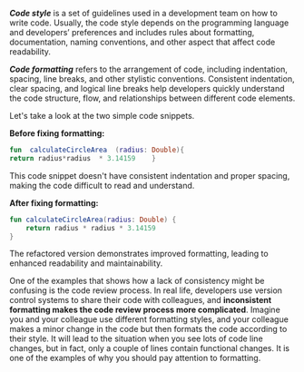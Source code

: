 **_Code style_** is a set of guidelines used in a development team on how to write code. 
Usually, the code style depends on the programming language and developers’ preferences and includes rules about formatting,
documentation, naming conventions, and other aspect that affect code readability.

**_Code formatting_** refers to the arrangement of code, including indentation, spacing, line breaks, and other stylistic conventions.
Consistent indentation, clear spacing, and logical line breaks help developers quickly understand the code structure,
flow, and relationships between different code elements.

Let's take a look at the two simple code snippets.

**Before fixing formatting:**
```kotlin
fun  calculateCircleArea  (radius: Double){
return radius*radius  * 3.14159    }
```
This code snippet doesn't have consistent indentation and proper spacing, making the code difficult to read and understand.

**After fixing formatting:**
```kotlin
fun calculateCircleArea(radius: Double) {
    return radius * radius * 3.14159
}
```
The refactored version demonstrates improved formatting, leading to enhanced readability and maintainability.

<div class="hint" title="Code Formatting's Role in Code Review">

One of the examples that shows how a lack of consistency might be confusing is the code review process.
In real life, developers use version control systems to share their code with colleagues, and **inconsistent formatting
makes the code review process more complicated**.
Imagine you and your colleague use different formatting styles, and your colleague makes a minor change in the code but
then formats the code according to their style.
It will lead to the situation when you see lots of code line changes, but in fact, only a couple of lines contain functional changes.
It is one of the examples of why you should pay attention to formatting.
</div>
